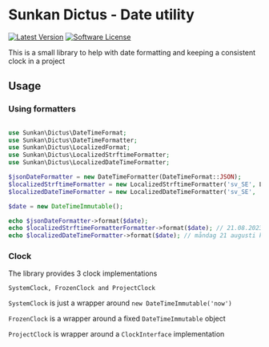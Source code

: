 # Sunkan Dictus - Date utility

[![Latest Version](https://img.shields.io/github/release/sunkan/dictus.svg?style=flat-square)](https://github.com/sunkan/dictus/releases)
[![Software License](https://img.shields.io/badge/license-MIT-brightgreen.svg?style=flat-square)](LICENSE)

This is a small library to help with date formatting and keeping a consistent clock in a project

## Usage

### Using formatters

```php

use Sunkan\Dictus\DateTimeFormat;
use Sunkan\Dictus\DateTimeFormatter;
use Sunkan\Dictus\LocalizedFormat;
use Sunkan\Dictus\LocalizedStrftimeFormatter;
use Sunkan\Dictus\LocalizedDateTimeFormatter;

$jsonDateFormatter = new DateTimeFormatter(DateTimeFormat::JSON);
$localizedStrftimeFormatter = new LocalizedStrftimeFormatter('sv_SE', LocalizedFormat::DATETIME);
$localizedDateTimeFormatter = new LocalizedDateTimeFormatter('sv_SE', 'l d F [kl.] H:i');

$date = new DateTimeImmutable();

echo $jsonDateFormatter->format($date);
echo $localizedStrftimeFormatterFormatter->format($date); // 21.08.2023 16:26
echo $localizedDateTimeFormatter->format($date); // måndag 21 augusti kl. 16:26
```
### Clock

The library provides 3 clock implementations

`SystemClock, FrozenClock and ProjectClock`

`SystemClock` is just a wrapper around `new DateTimeImmutable('now')`

`FrozenClock` is a wrapper around a fixed `DateTimeImmutable` object

`ProjectClock` is wrapper around a `ClockInterface` implementation

